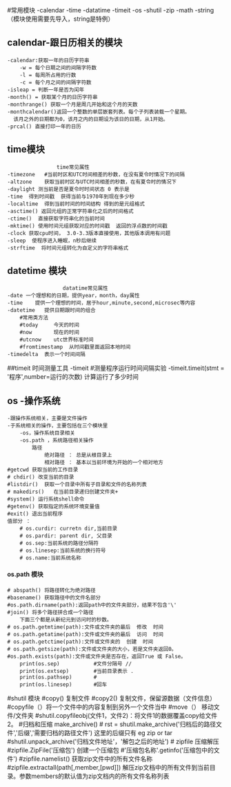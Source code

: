 #常用模块
    -calendar
    -time
    -datatime
    -timeit
    -os
    -shutil
    -zip
    -math
    -string
    （模块使用需要先导入，string是特例）
    
    
## calendar-跟日历相关的模块
    -calendar:获取一年的日历字符串
        -w = 每个日期之间的间隔字符数
        -l = 每周所占用的行数
        -c = 每个月之间的间隔字符数
    -isleap = 判断一年是否为闰年
    -month() = 获取某个月的日历字符串
    -monthrange() 获取一个月是周几开始和这个月的天数
    -monthcalendar()返回一个整数的单层嵌套列表。每个子列表装载一个星期。
      该月之外的日期都为0，该月之内的日期设为该日的日期，从1开始。
    -prcal() 直接打印一年的日历


## time模块
                    time常见属性
    -timezone   #当前时区和UTC时间相差的秒数，在没有夏令时情况下的间隔
    -altzone    获取当前时区与UTC时间相差的秒数，在有夏令时的情况下
    -daylight 测当前是否是夏令时时间状态 0 表示是
    -time  得到时间戳  获得当前与1970年到现在多少秒
    -localtime  得到当前时间的时间结构 得到的是元组格式
    -asctime() 返回元组的正常字符串化之后的时间格式
    -ctime()  直接获取字符串化的当前时间
    -mktime() 使用时间元组获取对应的时间戳  返回的浮点数的时间戳
    -clock 获取cpu时间， 3.0-3.3版本直接使用，其他版本调用有问题
    -sleep  使程序进入睡眠，n秒后继续
    -strftime  将时间元组转化为自定义的字符串格式
## datetime 模块
                      datatime常见属性
    -date 一个理想和的日期，提供year，month，day属性
    -time    提供一个理想的时间，居于hour,minute,second,microsec等内容
    -datetime   提供日期跟时间的组合
        #常用类方法
        #today     今天的时间
        #now       现在的时间
        #utcnow    utc世界标准时间
        #fromtimestamp  从时间戳里面返回本地时间
    -timedelta  表示一个时间间隔
##timeit 时间测量工具
    -timeit   #测量程序运行时间间隔实验 
    -timeit.timeit(stmt = '程序',number=运行的次数)  计算运行了多少时间
    
    
## os -操作系统
    -跟操作系统相关，主要是文件操作
    -于系统相关的操作，主要包括在三个模块里
        -os，操作系统目录相关
        -os.path ，系统路径相关操作
            路径
                绝对路径 ： 总是从根目录上
                相对路径 ： 基本以当前环境为开始的一个相对地方
    #getcwd 获取当前的工作目录
    # chdir() 改变当前的目录
    #listdir()  获取一个目录中所有子目录和文件的名称列表
    # makedirs()   在当前目录递归创建文件夹+
    #system() 运行系统shell命令
    #getenv() 获取指定的系统环境变量值
    #exit() 退出当前程序
    值部分 ：
        # os.curdir: curretn dir,当前目录
        # os.pardir: parent dir, 父目录
        # os.sep:当前系统的路径分隔符
        # os.linesep:当前系统的换行符号
        # os.name:当前系统名称
#### os.path 模块
    # abspath() 将路径转化为绝对路径
    #basename() 获取路径中的文件名部分
    #os.path.dirname(path):返回path中的文件夹部分，结果不包含'\'
    #join() 将多个路径拼合成一个路径
        下面三个都是从新纪元到访问时的秒数。 
    # os.path.getmtime(path):文件或文件夹的最后  修改  时间
    # os.path.getatime(path):文件或文件夹的最后  访问  时间
    # os.path.getctime(path):文件或文件夹的  创建  时间
    # os.path.getsize(path):文件或文件夹的大小，若是文件夹返回0。
    #os.path.exists(path):文件或文件夹是否存在，返回True 或 False。
        print(os.sep)           #文件分隔号 //
        print(os.extsep)        #当前目录表示 .
        print(os.pathsep)       #
        print(os.linesep)       #回车
        
        
#shutil 模块
    #copy()  复制文件
    #copy2() 复制文件，保留源数据（文件信息）
    #copyfile（）将一个文件中的内容复制到另外一个文件当中
    #move（） 移动文件/文件夹
    #shutil.copyfileobj(文件1，文件2)：将文件1的数据覆盖copy给文件2。
#归档和压缩   make_archive()
    # rst = shutil.make_archive('归档后的路径文件','后缀','需要归档的路径文件')      这里的后缀只有 eg zip or tar
    #shutil.unpack_archive('归档文件地址'，'解包之后的地址')
    # zipfile 压缩解压
    #zipfile.ZipFile('压缩包')   创建一个压缩包
    #'压缩包名称'.getinfo('压缩包中的文件')
    #zipfile.namelist() 获取zip文件中的所有文件名称
    #zipfile.extractall(path[,member,[pwd]])    解压zip文档中的所有文件到当前目录。参数members的默认值为zip文档内的所有文件名称列表
    
    
